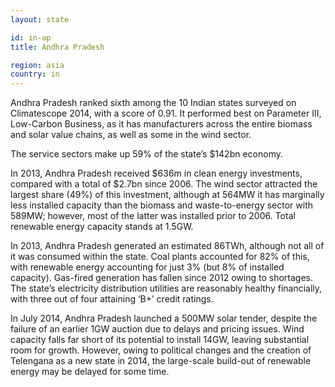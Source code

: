```yaml
---
layout: state

id: in-ap
title: Andhra Pradesh

region: asia
country: in
---
```

Andhra Pradesh ranked sixth among the 10 Indian states surveyed on Climatescope 2014, with a score of 0.91. It performed best on Parameter III, Low-Carbon Business, as it has manufacturers across the entire biomass and solar value chains, as well as some in the wind sector.

The service sectors make up 59% of the state’s $142bn economy.

In 2013, Andhra Pradesh received $636m in clean energy investments, compared with a total of $2.7bn since 2006. The wind sector attracted the largest share (49%) of this investment, although at 564MW it has marginally less installed capacity than the biomass and waste-to-energy sector with 589MW; however, most of the latter was installed prior to 2006. Total renewable energy capacity stands at 1.5GW.

In 2013, Andhra Pradesh generated an estimated 86TWh, although not all of it was consumed within the state. Coal plants accounted for 82% of this, with renewable energy accounting for just 3% (but 8% of installed capacity). Gas-fired generation has fallen since 2012 owing to shortages. The state’s electricity distribution utilities are reasonably healthy financially, with three out of four attaining ‘B+’ credit ratings.

In July 2014, Andhra Pradesh launched a 500MW solar tender, despite the failure of an earlier 1GW auction due to delays and pricing issues. Wind capacity falls far short of its potential to install 14GW, leaving substantial room for growth. However, owing to political changes and the creation of Telengana as a new state in 2014, the large-scale build-out of renewable energy may be delayed for some time.